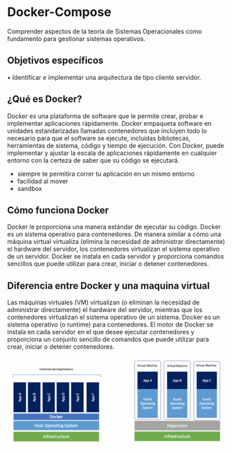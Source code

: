 # Docker-Compose

Comprender aspectos de la teoría de Sistemas Operacionales como fundamento para gestionar sistemas operativos.

## Objetivos específicos
• Identificar e implementar una arquitectura de tipo cliente servidor.


## ¿Qué es Docker?

Docker es una plataforma de software que le permite crear, probar e implementar aplicaciones rápidamente. Docker empaqueta software en unidades estandarizadas llamadas contenedores que incluyen todo lo necesario para que el software se ejecute, incluidas bibliotecas, herramientas de sistema, código y tiempo de ejecución. Con Docker, puede implementar y ajustar la escala de aplicaciones rápidamente en cualquier entorno con la certeza de saber que su código se ejecutará.

* siempre te permitira correr tu aplicación en un mismo entorno
* facilidad al mover
* sandbox

## Cómo funciona Docker

Docker le proporciona una manera estándar de ejecutar su código. Docker es un sistema operativo para contenedores. De manera similar a cómo una máquina virtual virtualiza (elimina la necesidad de administrar directamente) el hardware del servidor, los contenedores virtualizan el sistema operativo de un servidor. Docker se instala en cada servidor y proporciona comandos sencillos que puede utilizar para crear, iniciar o detener contenedores.

## Diferencia entre Docker y una maquina virtual

Las máquinas virtuales (VM) virtualizan (o eliminan la necesidad de administrar directamente) el hardware del servidor, mientras que los contenedores virtualizan el sistema operativo de un sistema. Docker es un sistema operativo (o runtime) para contenedores. El motor de Docker se instala en cada servidor en el que desee ejecutar contenedores y proporciona un conjunto sencillo de comandos que puede utilizar para crear, iniciar o detener contenedores.

![](img/docker-vs-virtual-machine.png)